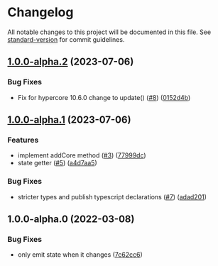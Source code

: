 # Changelog

All notable changes to this project will be documented in this file. See [standard-version](https://github.com/conventional-changelog/standard-version) for commit guidelines.

## [1.0.0-alpha.2](https://github.com/digidem/multi-core-indexer/compare/v1.0.0-alpha.1...v1.0.0-alpha.2) (2023-07-06)

### Bug Fixes

- Fix for hypercore 10.6.0 change to update() ([#8](https://github.com/digidem/multi-core-indexer/issues/8)) ([0152d4b](https://github.com/digidem/multi-core-indexer/commit/0152d4b4a6499edaeae8150f353b93c8cb0bd140))

## [1.0.0-alpha.1](https://github.com/digidem/multi-core-indexer/compare/v1.0.0-alpha.0...v1.0.0-alpha.1) (2023-07-06)

### Features

- implement addCore method ([#3](https://github.com/digidem/multi-core-indexer/issues/3)) ([77999dc](https://github.com/digidem/multi-core-indexer/commit/77999dc89df171b15f04ec12d2d545de0f7ba4f4))
- state getter ([#5](https://github.com/digidem/multi-core-indexer/issues/5)) ([a4d7aa5](https://github.com/digidem/multi-core-indexer/commit/a4d7aa5e7eda71bc9e9a6ca92b96b5a1a5818bb6))

### Bug Fixes

- stricter types and publish typescript declarations ([#7](https://github.com/digidem/multi-core-indexer/issues/7)) ([adad201](https://github.com/digidem/multi-core-indexer/commit/adad201723b86add2f1ed7623c58d4eea7815ac8))

## 1.0.0-alpha.0 (2022-03-08)

### Bug Fixes

- only emit state when it changes ([7c62cc6](https://github.com/digidem/multi-core-indexer/commit/7c62cc6e7348e91e5b144c5da2913abec7dbeb01))
